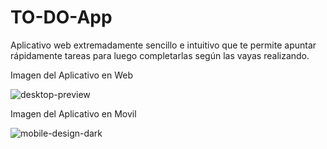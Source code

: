 # TO-DO-App
Aplicativo web  extremadamente sencillo e intuitivo que te permite apuntar rápidamente tareas para luego completarlas según las vayas realizando. 

Imagen del Aplicativo en Web

![desktop-preview](https://user-images.githubusercontent.com/50665777/165137240-7b3a4079-a756-4b37-8a10-ab0935381158.jpg)

Imagen del Aplicativo en Movil

![mobile-design-dark](https://user-images.githubusercontent.com/50665777/165137899-ea1cfda3-719c-4f72-95c1-f05842c361a9.jpg)
